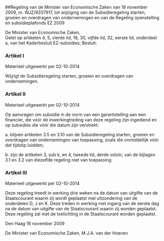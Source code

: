 <meta http-equiv='Content-Type' content='text/html; charset=utf-8' />

##Regeling van de Minister van Economische Zaken van 18 november 2009, nr. WJZ/9207917, tot wijziging van de Subsidieregeling starten, groeien en overdragen van ondernemingen en van de Regeling openstelling en subsidieplafonds EZ 2009

De Minister van Economische Zaken,  
Gelet op artikelen 4, 5, vierde lid, 18, 30, vijfde lid, 32, eerste lid, onderdeel a, van het Kaderbesluit EZ-subsidies;
Besluit:    

### Artikel  I  
Materieel uitgewerkt per 02-10-2014 

Wijzigt de Subsidieregeling starten, groeien en overdragen van ondernemingen. 

### Artikel  II  
Materieel uitgewerkt per 02-10-2014 

Op aanvragen om subsidie in de vorm van een garantstelling aan een financier, die vóór de inwerkingtreding van deze regeling zijn ingediend en op subsidies die vóór die datum zijn verstrekt: 

a. blijven artikelen 3.5 en 3.10 van de Subsidieregeling starten, groeien en overdragen van ondernemingen van toepassing, zoals die onmiddellijk vóór dat tijdstip luidden;  

b. zijn de artikelen 3, sub k, en 4, tweede lid, derde volzin, van de bijlagen 3.1 en 3.2 van diezelfde regeling niet van toepassing.   

### Artikel  III  
Materieel uitgewerkt per 02-10-2014 

Deze regeling treedt in werking drie weken na de datum van uitgifte van de Staatscourant waarin zij wordt geplaatst met uitzondering van de onderdelen D, J en K. Deze treden in werking met ingang van de eerste dag na de datum van uitgifte van de Staatscourant waarin zij worden geplaatst. 
Deze regeling zal met de toelichting in de Staatscourant worden geplaatst.   

Den Haag 
18 november 2009   

De 
Minister van Economische Zaken, 
M.J.A. van der Hoeven     
